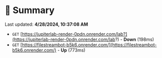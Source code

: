 # 📖 Summary
Last updated: **4/28/2024, 10:37:08 AM**

- `GET` [https://jupiterlab-render-0pdn.onrender.com/lab?](https://jupiterlab-render-0pdn.onrender.com/lab?) - **Down** (198ms)
- `GET` [https://filestreambot-b5k6.onrender.com/](https://filestreambot-b5k6.onrender.com/) - **Up** (773ms)
